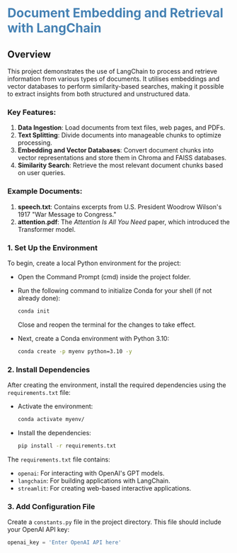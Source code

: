 # <span style="color:#4682B4">**Document Embedding and Retrieval with LangChain**</span>

## Overview

This project demonstrates the use of LangChain to process and retrieve information from various types of documents. It utilises embeddings and vector databases to perform similarity-based searches, making it possible to extract insights from both structured and unstructured data.

### Key Features:
1. **Data Ingestion**: Load documents from text files, web pages, and PDFs.
2. **Text Splitting**: Divide documents into manageable chunks to optimize processing.
3. **Embedding and Vector Databases**: Convert document chunks into vector representations and store them in Chroma and FAISS databases.
4. **Similarity Search**: Retrieve the most relevant document chunks based on user queries.

### Example Documents:
1. **speech.txt**: Contains excerpts from U.S. President Woodrow Wilson's 1917 "War Message to Congress."
2. **attention.pdf**: The *Attention Is All You Need* paper, which introduced the Transformer model.

### 1. Set Up the Environment
To begin, create a local Python environment for the project:
- Open the Command Prompt (cmd) inside the project folder.
- Run the following command to initialize Conda for your shell (if not already done):
  ```bash
  conda init
  ```
  Close and reopen the terminal for the changes to take effect.

- Next, create a Conda environment with Python 3.10:
  ```bash
  conda create -p myenv python=3.10 -y
  ```

### 2. Install Dependencies
After creating the environment, install the required dependencies using the `requirements.txt` file:
- Activate the environment:
  ```bash
  conda activate myenv/
  ```
- Install the dependencies:
  ```bash
  pip install -r requirements.txt
  ```
The `requirements.txt` file contains:
- `openai`: For interacting with OpenAI's GPT models.
- `langchain`: For building applications with LangChain.
- `streamlit`: For creating web-based interactive applications.

### 3. Add Configuration File
Create a `constants.py` file in the project directory. This file should include your OpenAI API key:
```python
openai_key = 'Enter OpenAI API here'
```
